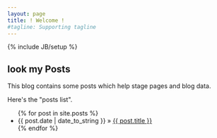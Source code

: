 ```yaml
---
layout: page
title: ! Welcome !
#tagline: Supporting tagline
---
```

{% include JB/setup %}



    
## look my Posts

This blog contains some posts which help stage pages and blog data.


Here's the "posts list".

<ul class="posts">
  {% for post in site.posts %}
    <li><span>{{ post.date | date_to_string }}</span> &raquo; <a href="{{ BASE_PATH }}{{ post.url }}">{{ post.title }}</a></li>
  {% endfor %}
</ul>



